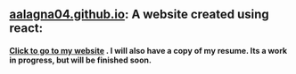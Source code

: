 ## [aalagna04.github.io](https://aalagna04.github.io/): A website created using react:
#### [Click to go to my website](https://aalagna04.github.io/) . I will also have a copy of my resume. Its a work in progress, but will be finished soon.
